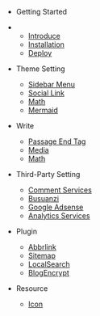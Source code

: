 * Getting Started
* 
  * [Introduce](/en/README.md)
  * [Installation](/en/GettingStarted/Installation.md)
  * [Deploy](/en/GettingStarted/Deploy.md)
  
* Theme Setting
  
  * [Sidebar Menu](en/ThemeSetting/SidebarMenu.md)
  * [Social Link](en/ThemeSetting/SocialLink.md)
  * [Math](en/ThemeSetting/Math.md)
  * [Mermaid](en/ThemeSetting/Mermaid.md)
  
* Write

  * [Passage End Tag](en/Write/PassageEndTag.md)
  * [Media](en/Write/Media.md)
  * [Math](en/Write/Math.md)


* Third-Party Setting
  
  * [Comment Services](en/Third-PartySetting/CommentServices)
  * [Busuanzi](en/Third-PartySetting/Busuanzi)
  * [Google Adsense](en/Third-PartySetting/GoogleAdsense)
  * [Analytics Services](en/Third-PartySetting/AnalyticsServices)

* Plugin
  
  * [Abbrlink](en/Plugin/Abbrlink)
  * [Sitemap](en/Plugin/Sitemap)
  * [LocalSearch](en/Plugin/LocalSearch)
  * [BlogEncrypt](/zh-CN/插件/博客加密)

* Resource
  
  * [Icon](/hexo-theme-meadow/doc/icon/index.html ':ignore')
